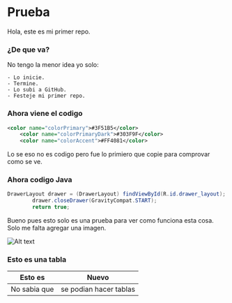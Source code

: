 # Prueba
Hola, este es mi primer repo.
### ¿De que va?
No tengo la menor idea yo solo:
```
- Lo inicie.
- Termine.
- Lo subi a GitHub.
- Festeje mi primer repo.
```
### Ahora viene el codigo
```xml
<color name="colorPrimary">#3F51B5</color>
    <color name="colorPrimaryDark">#303F9F</color>
    <color name="colorAccent">#FF4081</color>
```
Lo se eso no es codigo pero fue lo primiero que copie para comprovar como se ve.

### Ahora codigo Java

```java
DrawerLayout drawer = (DrawerLayout) findViewById(R.id.drawer_layout);
        drawer.closeDrawer(GravityCompat.START);
        return true;
 ```
 
 Bueno pues esto solo es una prueba para ver como funciona esta cosa. Solo me falta agregar una imagen.
 
![Alt text](relative/path/to/img.jpg?raw=true "Title")

### Esto es una tabla
| Esto es | Nuevo|
| ----- | ---- |
|  No sabia que  | se podian hacer tablas|
